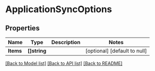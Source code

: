 # ApplicationSyncOptions

## Properties
Name | Type | Description | Notes
------------ | ------------- | ------------- | -------------
**Items** | **[]string** |  | [optional] [default to null]

[[Back to Model list]](../README.md#documentation-for-models) [[Back to API list]](../README.md#documentation-for-api-endpoints) [[Back to README]](../README.md)


